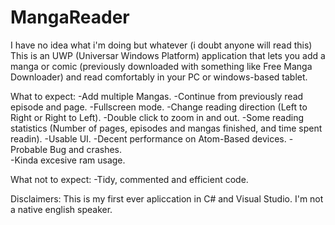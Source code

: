# MangaReader
I have no idea what i'm doing but whatever (i doubt anyone will read this)
This is an UWP (Universar Windows Platform) application that lets you add a manga or comic (previously downloaded with 
something like Free Manga Downloader) and read comfortably in your PC or windows-based tablet.

What to expect:
-Add multiple Mangas.
-Continue from previously read episode and page.
-Fullscreen mode.
-Change reading direction (Left to Right or Right to Left).
-Double click to zoom in and out.
-Some reading statistics (Number of pages, episodes and mangas finished, and time spent readin).
-Usable UI.
-Decent performance on Atom-Based devices.
-Probable Bug and crashes.  
-Kinda excesive ram usage.

What not to expect:
-Tidy, commented and efficient code.

Disclaimers:
This is my first ever apliccation in C# and Visual Studio.
I'm not a native english speaker.
